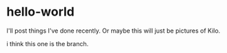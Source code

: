# hello-world
I'll post things I've done recently. Or maybe this will just be pictures of Kilo.

i think this one is the branch. 
